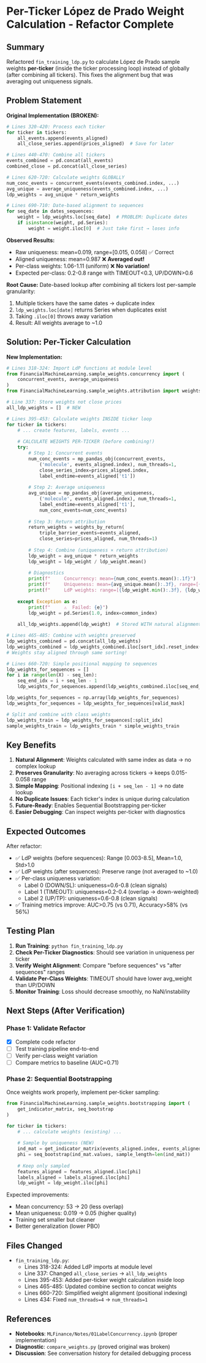 # Per-Ticker López de Prado Weight Calculation - Refactor Complete

## Summary

Refactored `fin_training_ldp.py` to calculate López de Prado sample weights **per-ticker** (inside the ticker processing loop) instead of globally (after combining all tickers). This fixes the alignment bug that was averaging out uniqueness signals.

## Problem Statement

**Original Implementation (BROKEN):**
```python
# Lines 320-420: Process each ticker
for ticker in tickers:
    all_events.append(events_aligned)
    all_close_series.append(prices_aligned)  # Save for later

# Lines 440-470: Combine all tickers
events_combined = pd.concat(all_events)
combined_close = pd.concat(all_close_series)

# Lines 620-720: Calculate weights GLOBALLY
num_conc_events = concurrent_events(events_combined.index, ...)
avg_unique = average_uniqueness(events_combined.index, ...)
ldp_weights = avg_unique * return_weights

# Lines 690-710: Date-based alignment to sequences
for seq_date in dates_sequences:
    weight = ldp_weights.loc[seq_date]  # PROBLEM: Duplicate dates
    if isinstance(weight, pd.Series):
        weight = weight.iloc[0]  # Just take first → loses info
```

**Observed Results:**
- Raw uniqueness: mean=0.019, range=[0.015, 0.058] ✅ Correct
- Aligned uniqueness: mean=0.987 ❌ **Averaged out!**
- Per-class weights: 1.06-1.11 (uniform) ❌ **No variation!**
- Expected per-class: 0.2-0.8 range with TIMEOUT<0.3, UP/DOWN>0.6

**Root Cause:**
Date-based lookup after combining all tickers lost per-sample granularity:
1. Multiple tickers have the same dates → duplicate index
2. `ldp_weights.loc[date]` returns Series when duplicates exist
3. Taking `.iloc[0]` throws away variation
4. Result: All weights average to ~1.0

## Solution: Per-Ticker Calculation

**New Implementation:**
```python
# Lines 318-324: Import LdP functions at module level
from FinancialMachineLearning.sample_weights.concurrency import (
    concurrent_events, average_uniqueness
)
from FinancialMachineLearning.sample_weights.attribution import weights_by_return

# Line 337: Store weights not close prices
all_ldp_weights = []  # NEW

# Lines 395-453: Calculate weights INSIDE ticker loop
for ticker in tickers:
    # ... create features, labels, events ...
    
    # CALCULATE WEIGHTS PER-TICKER (before combining!)
    try:
        # Step 1: Concurrent events
        num_conc_events = mp_pandas_obj(concurrent_events,
            ('molecule', events_aligned.index), num_threads=1,
            close_series_index=prices_aligned.index,
            label_endtime=events_aligned['t1'])
        
        # Step 2: Average uniqueness
        avg_unique = mp_pandas_obj(average_uniqueness,
            ('molecule', events_aligned.index), num_threads=1,
            label_endtime=events_aligned['t1'],
            num_conc_events=num_conc_events)
        
        # Step 3: Return attribution
        return_weights = weights_by_return(
            triple_barrier_events=events_aligned,
            close_series=prices_aligned, num_threads=1)
        
        # Step 4: Combine (uniqueness × return attribution)
        ldp_weight = avg_unique * return_weights
        ldp_weight = ldp_weight / ldp_weight.mean()
        
        # Diagnostics
        print(f"     Concurrency: mean={num_conc_events.mean():.1f}")
        print(f"     Uniqueness: mean={avg_unique.mean():.3f}, range=[{avg_unique.min():.3f}, {avg_unique.max():.3f}]")
        print(f"     LdP weights: range=[{ldp_weight.min():.3f}, {ldp_weight.max():.3f}]")
        
    except Exception as e:
        print(f"     ⚠️  Failed: {e}")
        ldp_weight = pd.Series(1.0, index=common_index)
    
    all_ldp_weights.append(ldp_weight)  # Stored WITH natural alignment!

# Lines 465-485: Combine with weights preserved
ldp_weights_combined = pd.concat(all_ldp_weights)
ldp_weights_combined = ldp_weights_combined.iloc[sort_idx].reset_index(drop=True)
# Weights stay aligned through same sorting!

# Lines 660-720: Simple positional mapping to sequences
ldp_weights_for_sequences = []
for i in range(len(X) - seq_len):
    seq_end_idx = i + seq_len - 1
    ldp_weights_for_sequences.append(ldp_weights_combined.iloc[seq_end_idx])

ldp_weights_for_sequences = np.array(ldp_weights_for_sequences)
ldp_weights_for_sequences = ldp_weights_for_sequences[valid_mask]

# Split and combine with class weights
ldp_weights_train = ldp_weights_for_sequences[:split_idx]
sample_weights_train = ldp_weights_train * simple_weights_train
```

## Key Benefits

1. **Natural Alignment**: Weights calculated with same index as data → no complex lookup
2. **Preserves Granularity**: No averaging across tickers → keeps 0.015-0.058 range
3. **Simple Mapping**: Positional indexing `[i + seq_len - 1]` → no date lookup
4. **No Duplicate Issues**: Each ticker's index is unique during calculation
5. **Future-Ready**: Enables Sequential Bootstrapping per-ticker
6. **Easier Debugging**: Can inspect weights per-ticker with diagnostics

## Expected Outcomes

After refactor:
- ✅ LdP weights (before sequences): Range [0.003-8.5], Mean=1.0, Std>1.0
- ✅ LdP weights (after sequences): Preserve range (not averaged to ~1.0)
- ✅ Per-class uniqueness variation:
  - Label 0 (DOWN/SL): uniqueness=0.6-0.8 (clean signals)
  - Label 1 (TIMEOUT): uniqueness=0.2-0.4 (overlap → down-weighted)
  - Label 2 (UP/TP): uniqueness=0.6-0.8 (clean signals)
- ✅ Training metrics improve: AUC>0.75 (vs 0.71), Accuracy>58% (vs 56%)

## Testing Plan

1. **Run Training**: `python fin_training_ldp.py`
2. **Check Per-Ticker Diagnostics**: Should see variation in uniqueness per ticker
3. **Verify Weight Alignment**: Compare "before sequences" vs "after sequences" ranges
4. **Validate Per-Class Weights**: TIMEOUT should have lower avg_weight than UP/DOWN
5. **Monitor Training**: Loss should decrease smoothly, no NaN/instability

## Next Steps (After Verification)

### Phase 1: Validate Refactor
- [x] Complete code refactor
- [ ] Test training pipeline end-to-end
- [ ] Verify per-class weight variation
- [ ] Compare metrics to baseline (AUC=0.71)

### Phase 2: Sequential Bootstrapping
Once weights work properly, implement per-ticker sampling:
```python
from FinancialMachineLearning.sample_weights.bootstrapping import (
    get_indicator_matrix, seq_bootstrap
)

for ticker in tickers:
    # ... calculate weights (existing) ...
    
    # Sample by uniqueness (NEW)
    ind_mat = get_indicator_matrix(events_aligned.index, events_aligned['t1'])
    phi = seq_bootstrap(ind_mat.values, sample_length=len(ind_mat))
    
    # Keep only sampled
    features_aligned = features_aligned.iloc[phi]
    labels_aligned = labels_aligned.iloc[phi]
    ldp_weight = ldp_weight.iloc[phi]
```

Expected improvements:
- Mean concurrency: 53 → 20 (less overlap)
- Mean uniqueness: 0.019 → 0.05 (higher quality)
- Training set smaller but cleaner
- Better generalization (lower PBO)

## Files Changed

- `fin_training_ldp.py`:
  - Lines 318-324: Added LdP imports at module level
  - Line 337: Changed `all_close_series` → `all_ldp_weights`
  - Lines 395-453: Added per-ticker weight calculation inside loop
  - Lines 465-485: Updated combine section to concat weights
  - Lines 660-720: Simplified weight alignment (positional indexing)
  - Lines 434: Fixed `num_threads=4` → `num_threads=1`

## References

- **Notebooks**: `MLFinance/Notes/01LabelConcurrency.ipynb` (proper implementation)
- **Diagnostic**: `compare_weights.py` (proved original was broken)
- **Discussion**: See conversation history for detailed debugging process
